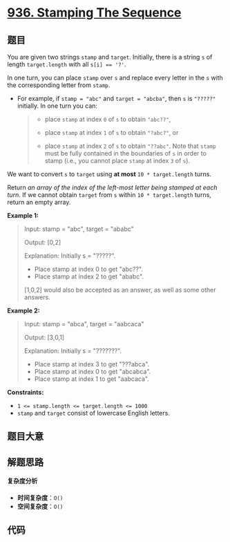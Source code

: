 # [936. Stamping The Sequence](https://leetcode.com/problems/stamping-the-sequence/)

## 题目

You are given two strings `stamp` and `target`. Initially, there is a string
`s` of length `target.length` with all `s[i] == '?'`.

In one turn, you can place `stamp` over `s` and replace every letter in the
`s` with the corresponding letter from `stamp`.

- For example, if `stamp = "abc"` and `target = "abcba"`, then `s` is `"?????"` initially. In one turn you can:
  > - place `stamp` at index `0` of `s` to obtain `"abc??"`,
  >
  > - place `stamp` at index `1` of `s` to obtain `"?abc?"`, or
  >
  > - place `stamp` at index `2` of `s` to obtain `"??abc"`.
  >   Note that `stamp` must be fully contained in the boundaries of `s` in order to
  >   stamp (i.e., you cannot place `stamp` at index `3` of `s`).

We want to convert `s` to `target` using **at most** `10 * target.length`
turns.

Return _an array of the index of the left-most letter being stamped at each
turn_. If we cannot obtain `target` from `s` within `10 * target.length`
turns, return an empty array.

**Example 1:**

> Input: stamp = "abc", target = "ababc"
>
> Output: [0,2]
>
> Explanation: Initially s = "?????".
>
> - Place stamp at index 0 to get "abc??".
> - Place stamp at index 2 to get "ababc".
>
> [1,0,2] would also be accepted as an answer, as well as some other answers.

**Example 2:**

> Input: stamp = "abca", target = "aabcaca"
>
> Output: [3,0,1]
>
> Explanation: Initially s = "???????".
>
> - Place stamp at index 3 to get "???abca".
> - Place stamp at index 0 to get "abcabca".
> - Place stamp at index 1 to get "aabcaca".

**Constraints:**

- `1 <= stamp.length <= target.length <= 1000`
- `stamp` and `target` consist of lowercase English letters.

## 题目大意

## 解题思路

#### 复杂度分析

- **时间复杂度**：`O()`
- **空间复杂度**：`O()`

## 代码

```javascript

```
